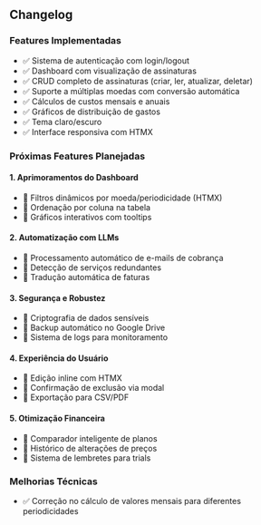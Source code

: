 ## Changelog

### Features Implementadas
- ✅ Sistema de autenticação com login/logout
- ✅ Dashboard com visualização de assinaturas
- ✅ CRUD completo de assinaturas (criar, ler, atualizar, deletar)
- ✅ Suporte a múltiplas moedas com conversão automática
- ✅ Cálculos de custos mensais e anuais
- ✅ Gráficos de distribuição de gastos
- ✅ Tema claro/escuro
- ✅ Interface responsiva com HTMX

### Próximas Features Planejadas

#### 1. Aprimoramentos do Dashboard
- 🔲 Filtros dinâmicos por moeda/periodicidade (HTMX)
- 🔲 Ordenação por coluna na tabela
- 🔲 Gráficos interativos com tooltips

#### 2. Automatização com LLMs
- 🔲 Processamento automático de e-mails de cobrança
- 🔲 Detecção de serviços redundantes
- 🔲 Tradução automática de faturas

#### 3. Segurança e Robustez
- 🔲 Criptografia de dados sensíveis
- 🔲 Backup automático no Google Drive
- 🔲 Sistema de logs para monitoramento

#### 4. Experiência do Usuário
- 🔲 Edição inline com HTMX
- 🔲 Confirmação de exclusão via modal
- 🔲 Exportação para CSV/PDF

#### 5. Otimização Financeira
- 🔲 Comparador inteligente de planos
- 🔲 Histórico de alterações de preços
- 🔲 Sistema de lembretes para trials

### Melhorias Técnicas
- ✅ Correção no cálculo de valores mensais para diferentes periodicidades 